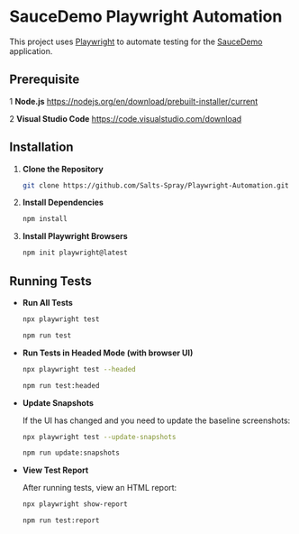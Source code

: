 # SauceDemo Playwright Automation

This project uses [Playwright](https://playwright.dev/) to automate testing for the [SauceDemo](https://www.saucedemo.com/) application.

## Prerequisite

1 **Node.js**
    https://nodejs.org/en/download/prebuilt-installer/current

2 **Visual Studio Code**
    https://code.visualstudio.com/download

## Installation

1. **Clone the Repository**

    ```bash
    git clone https://github.com/Salts-Spray/Playwright-Automation.git
    ```

2. **Install Dependencies**

    ```bash
    npm install
    ```
3. **Install Playwright Browsers**

    ```bash
    npm init playwright@latest
    ```

## Running Tests

- **Run All Tests**

    ```bash
    npx playwright test
    ```
    ```bash
    npm run test
    ```
    

- **Run Tests in Headed Mode (with browser UI)**

    ```bash
    npx playwright test --headed
    ```
    ```bash
    npm run test:headed
    ```

- **Update Snapshots**

    If the UI has changed and you need to update the baseline screenshots:

    ```bash
    npx playwright test --update-snapshots
    ```
    ```bash
    npm run update:snapshots
    ```

- **View Test Report**

    After running tests, view an HTML report:

    ```bash
    npx playwright show-report
    ```
    ```bash
    npm run test:report
    ```
